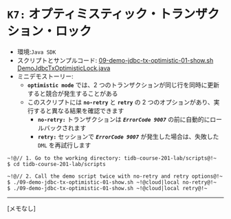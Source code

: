 # `K7:` オプティミスティック・トランザクション・ロック
+ 環境:`Java SDK`
+ スクリプトとサンプルコード:
[09-demo-jdbc-tx-optimistic-01-show.sh](https://github.com/pingcap/tidb-course-201-lab/blob/master/scripts/09-demo-jdbc-tx-optimistic-01-show.sh)
[DemoJdbcTxOptimisticLock.java](https://github.com/pingcap/tidb-course-201-lab/blob/master/scripts/DemoJdbcTxOptimisticLock.java)
+ ミニデモストーリー:
  + **`optimistic mode`** では、2 つのトランザクションが同じ行を同時に更新すると競合が発生することがある
  + このスクリプトには **`no-retry`** と **`retry`** の 2 つのオプションがあり、実行すると異なる結果を確認できます
    + **`no-retry:`** トランザクションは **_`ErrorCode 9007`_** の前に自動的にロールバックされます
    + **`retry:`** セッションで **_`ErrorCode 9007`_** が発生した場合は、失敗した `DML` を再試行します
```
~!@// 1. Go to the working directory: tidb-course-201-lab/scripts@!~
$ cd tidb-course-201-lab/scripts

~!@// 2. Call the demo script twice with no-retry and retry options@!~
$ ./09-demo-jdbc-tx-optimistic-01-show.sh ~!@cloud|local no-retry@!~
$ ./09-demo-jdbc-tx-optimistic-01-show.sh ~!@cloud|local retry@!~
```
---------------------------------------------------------------------
[メモなし]